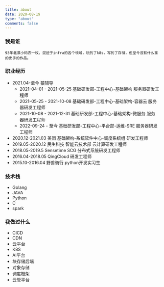 ```yaml
---
title: about
date: 2020-08-19
type: "about"
comments: false
---
```


### 我是谁

```
93年北漂小码农一枚。混迹于infra的各个领域，玩的了k8s，写的了存储，但至今没有什么拿的出手的作品。
```


### 职业经历
* 2021.04-至今 猿辅导
    * 2021-04-01 - 2021-05-25 基础研发部-工程中心-基础架构 服务器研发工程师
    * 2021-05-25 - 2021-10-08 基础研发部-工程中心-基础架构-容器云 服务器研发工程师
    * 2021-10-08 - 2021-12-31 基础研发部-工程中心-基础架构-微服务 服务器研发工程师
    * 2022-09-24 - 至今 基础研发部-工程中心-平台部-运维-SRE 服务器研发工程师
* 2020.12-2021.03 美团 基础架构-系统软件中心-调度系统组 研发工程师
* 2019.05-2020.12 民生科技 智能云技术部 云计算研发工程师
* 2018.05-2019.5 Sensetime SCG 分布式系统研发工程师
* 2016.04-2018.05 QingCloud 研发工程师
* 2015.10-2016.04 野兽骑行 python开发实习生

### 技术栈

* Golang
* JAVA
* Python
* C
* spark

### 我做过什么

* CICD
* CDN
* 云平台
* K8S
* AI平台
* 块存储后端
* 对象存储
* 调度框架
* 云管平台